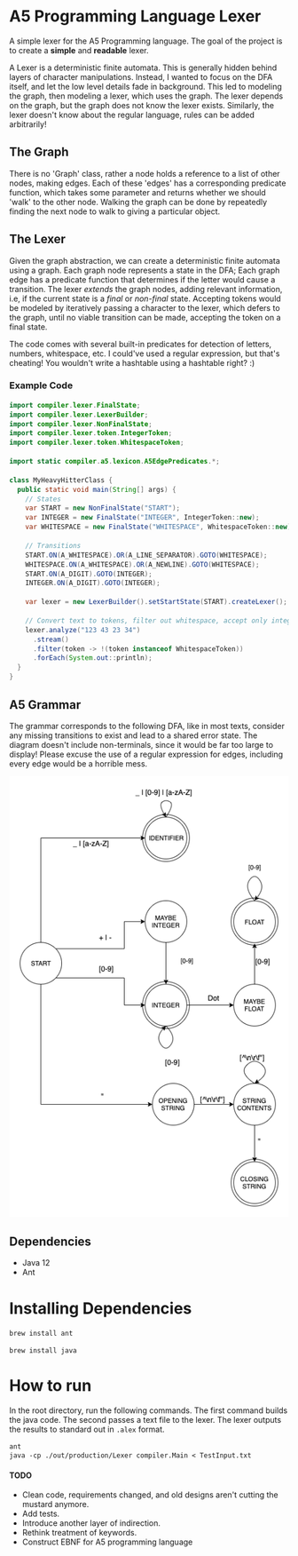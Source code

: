# A5 Programming Language Lexer
A simple lexer for the A5 Programming language. The goal of the project is to
create a __simple__ and __readable__ lexer. 

A Lexer is a deterministic finite automata. This is generally hidden 
behind layers of character manipulations. Instead, I wanted to focus on 
the DFA itself, and let the low level details fade in background. This led
to modeling the graph, then modeling a lexer, which uses the graph. The lexer 
depends on the graph, but the graph does not know the lexer exists. Similarly, 
the lexer doesn't know about the regular language, rules can be added arbitrarily!

## The Graph
There is no 'Graph' class, rather a node holds a reference to a list of
other nodes, making edges. Each of these 'edges' has a corresponding predicate 
function, which takes some parameter and returns whether we should 'walk' to 
the other node. Walking the graph can be done by repeatedly finding the next
node to walk to giving a particular object. 

## The Lexer
Given the graph abstraction, we can create a deterministic finite automata using
a graph. Each graph node represents a state in the DFA; Each graph edge
has a predicate function that determines if the letter would cause a transition. 
The lexer *_extends_* the graph nodes, adding relevant information, i.e,
if the current state is a *final* or *non-final* state. Accepting tokens would 
be modeled by iteratively passing a character to the lexer, which defers to the graph,
until no viable transition can be made, accepting the token on a final
state.

The code comes with several built-in predicates for detection of letters, numbers, 
whitespace, etc. I could've used a regular expression, but that's cheating! You wouldn't
write a hashtable using a hashtable right? :)

### Example Code
```java
import compiler.lexer.FinalState;
import compiler.lexer.LexerBuilder;
import compiler.lexer.NonFinalState;
import compiler.lexer.token.IntegerToken;
import compiler.lexer.token.WhitespaceToken;

import static compiler.a5.lexicon.A5EdgePredicates.*;

class MyHeavyHitterClass {
  public static void main(String[] args) {
    // States
    var START = new NonFinalState("START");
    var INTEGER = new FinalState("INTEGER", IntegerToken::new);
    var WHITESPACE = new FinalState("WHITESPACE", WhitespaceToken::new);

    // Transitions
    START.ON(A_WHITESPACE).OR(A_LINE_SEPARATOR).GOTO(WHITESPACE);
    WHITESPACE.ON(A_WHITESPACE).OR(A_NEWLINE).GOTO(WHITESPACE);
    START.ON(A_DIGIT).GOTO(INTEGER);
    INTEGER.ON(A_DIGIT).GOTO(INTEGER);

    var lexer = new LexerBuilder().setStartState(START).createLexer();

    // Convert text to tokens, filter out whitespace, accept only integers
    lexer.analyze("123 43 23 34")
      .stream()
      .filter(token -> !(token instanceof WhitespaceToken))
      .forEach(System.out::println);
  }
}
```

## A5 Grammar


The grammar corresponds to the following DFA, like in most texts, consider
any missing transitions to exist and lead to a shared error state. The diagram
doesn't include non-terminals, since it would be far too large to display! Please
excuse the use of a regular expression for edges, including every edge would be a 
horrible mess. 

![image](./LexerDFADiagram.png)
## Dependencies
- Java 12
- Ant

# Installing Dependencies 
`brew install ant`

`brew install java`

# How to run
In the root directory, run the following commands.
The first command builds the java code. The second passes a text file
to the lexer. The lexer outputs the results to standard out in `.alex` format.

```shell script
ant
java -cp ./out/production/Lexer compiler.Main < TestInput.txt
```

#### TODO
- Clean code, requirements changed, and old designs aren't cutting the mustard anymore.
- Add tests.
- Introduce another layer of indirection.
- Rethink treatment of keywords.
- Construct EBNF for A5 programming language
